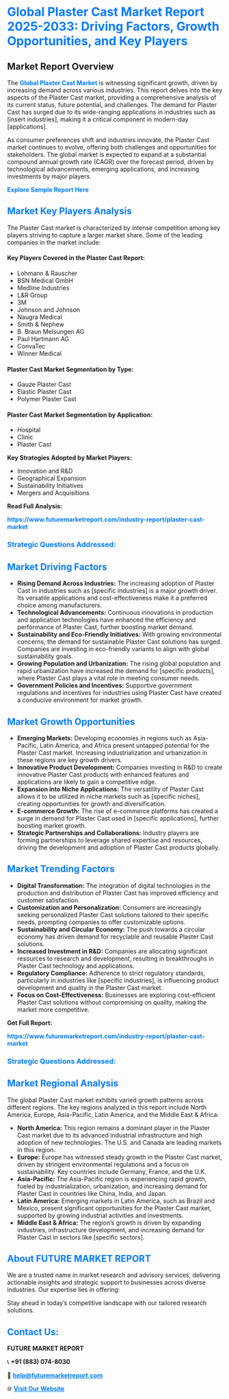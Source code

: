 <h1 style="color: #007BFF;">Global Plaster Cast Market Report 2025-2033: Driving Factors, Growth Opportunities, and Key Players</h1>

<section id="overview">
<h2>Market Report Overview</h2>
<p>The <a href="https://www.futuremarketreport.com/industry-report/plaster-cast-market" style="color: #007BFF; text-decoration: none;"><strong>Global Plaster Cast Market</strong></a> is witnessing significant growth, driven by increasing demand across various industries. This report delves into the key aspects of the Plaster Cast market, providing a comprehensive analysis of its current status, future potential, and challenges. The demand for Plaster Cast has surged due to its wide-ranging applications in industries such as [insert industries], making it a critical component in modern-day [applications].</p>
<p>As consumer preferences shift and industries innovate, the Plaster Cast market continues to evolve, offering both challenges and opportunities for stakeholders. The global market is expected to expand at a substantial compound annual growth rate (CAGR) over the forecast period, driven by technological advancements, emerging applications, and increasing investments by major players.</p>
</section>

<section id="overview">
<p><a href="https://www.futuremarketreport.com/request-sample/reportId=120117" style="color: #007BFF; text-decoration: none;"><strong>Explore Sample Report Here</strong></a></p>
</section>

<section id="key-players">
<h2 style="color: #007BFF;">Market Key Players Analysis</h2>
<p>The Plaster Cast market is characterized by intense competition among key players striving to capture a larger market share. Some of the leading companies in the market include:</p>
<h4>Key Players Covered in the Plaster Cast Report:</h4>
<ul><li>Lohmann &amp; Rauscher</li><li>BSN Medical GmbH</li><li>Medline Industries</li><li>L&amp;R Group</li><li>3M</li><li>Johnson and Johnson</li><li>Naugra Medical</li><li>Smith &amp; Nephew</li><li>B. Braun Melsungen AG</li><li>Paul Hartmann AG</li><li>ConvaTec</li><li>Winner Medical</li></ul>
<h4>Plaster Cast Market Segmentation by Type:</h4>
<ul><li>Gauze Plaster Cast</li><li>Elastic Plaster Cast</li><li>Polymer Plaster Cast</li></ul>

<h4>Plaster Cast Market Segmentation by Application:</h4>
<ul><li>Hospital</li><li>Clinic</li><li>Plaster Cast</li></ul>
<p><strong>Key Strategies Adopted by Market Players:</strong></p>
<ul>
<li>Innovation and R&D</li>
<li>Geographical Expansion</li>
<li>Sustainability Initiatives</li>
<li>Mergers and Acquisitions</li>
</ul>
</section>

<section>
<p><strong>Read Full Analysis: </strong></p><a href="https://www.futuremarketreport.com/industry-report/plaster-cast-market" style="color: #007BFF; text-decoration: none;"><strong>https://www.futuremarketreport.com/industry-report/plaster-cast-market</strong></a>
<h3 style="color: #007BFF;">Strategic Questions Addressed:</h3>
</section>

<section id="driving-factors">
<h2 style="color: #007BFF;">Market Driving Factors</h2>
<ul>
<li><strong>Rising Demand Across Industries:</strong> The increasing adoption of Plaster Cast in industries such as [specific industries] is a major growth driver. Its versatile applications and cost-effectiveness make it a preferred choice among manufacturers.</li>
<li><strong>Technological Advancements:</strong> Continuous innovations in production and application technologies have enhanced the efficiency and performance of Plaster Cast, further boosting market demand.</li>
<li><strong>Sustainability and Eco-Friendly Initiatives:</strong> With growing environmental concerns, the demand for sustainable Plaster Cast solutions has surged. Companies are investing in eco-friendly variants to align with global sustainability goals.</li>
<li><strong>Growing Population and Urbanization:</strong> The rising global population and rapid urbanization have increased the demand for [specific products], where Plaster Cast plays a vital role in meeting consumer needs.</li>
<li><strong>Government Policies and Incentives:</strong> Supportive government regulations and incentives for industries using Plaster Cast have created a conducive environment for market growth.</li>
</ul>
</section>

<section id="growth-opportunities">
<h2 style="color: #007BFF;">Market Growth Opportunities</h2>
<ul>
<li><strong>Emerging Markets:</strong> Developing economies in regions such as Asia-Pacific, Latin America, and Africa present untapped potential for the Plaster Cast market. Increasing industrialization and urbanization in these regions are key growth drivers.</li>
<li><strong>Innovative Product Development:</strong> Companies investing in R&D to create innovative Plaster Cast products with enhanced features and applications are likely to gain a competitive edge.</li>
<li><strong>Expansion into Niche Applications:</strong> The versatility of Plaster Cast allows it to be utilized in niche markets such as [specific niches], creating opportunities for growth and diversification.</li>
<li><strong>E-commerce Growth:</strong> The rise of e-commerce platforms has created a surge in demand for Plaster Cast used in [specific applications], further boosting market growth.</li>
<li><strong>Strategic Partnerships and Collaborations:</strong> Industry players are forming partnerships to leverage shared expertise and resources, driving the development and adoption of Plaster Cast products globally.</li>
</ul>
</section>

<section id="trending-factors">
<h2 style="color: #007BFF;">Market Trending Factors</h2>
<ul>
<li><strong>Digital Transformation:</strong> The integration of digital technologies in the production and distribution of Plaster Cast has improved efficiency and customer satisfaction.</li>
<li><strong>Customization and Personalization:</strong> Consumers are increasingly seeking personalized Plaster Cast solutions tailored to their specific needs, prompting companies to offer customizable options.</li>
<li><strong>Sustainability and Circular Economy:</strong> The push towards a circular economy has driven demand for recyclable and reusable Plaster Cast solutions.</li>
<li><strong>Increased Investment in R&D:</strong> Companies are allocating significant resources to research and development, resulting in breakthroughs in Plaster Cast technology and applications.</li>
<li><strong>Regulatory Compliance:</strong> Adherence to strict regulatory standards, particularly in industries like [specific industries], is influencing product development and quality in the Plaster Cast market.</li>
<li><strong>Focus on Cost-Effectiveness:</strong> Businesses are exploring cost-efficient Plaster Cast solutions without compromising on quality, making the market more competitive.</li>
</ul>
</section>

<section>
<p><strong>Get Full Report: </strong></p><a href="https://www.futuremarketreport.com/industry-report/plaster-cast-market" style="color: #007BFF; text-decoration: none;"><strong>https://www.futuremarketreport.com/industry-report/plaster-cast-market</strong></a>
<h3 style="color: #007BFF;">Strategic Questions Addressed:</h3>
</section>


<section id="regional-analysis">
<h2 style="color: #007BFF;">Market Regional Analysis</h2>
<p>The global Plaster Cast market exhibits varied growth patterns across different regions. The key regions analyzed in this report include North America, Europe, Asia-Pacific, Latin America, and the Middle East & Africa:</p>
<ul>
<li><strong>North America:</strong> This region remains a dominant player in the Plaster Cast market due to its advanced industrial infrastructure and high adoption of new technologies. The U.S. and Canada are leading markets in this region.</li>
<li><strong>Europe:</strong> Europe has witnessed steady growth in the Plaster Cast market, driven by stringent environmental regulations and a focus on sustainability. Key countries include Germany, France, and the U.K.</li>
<li><strong>Asia-Pacific:</strong> The Asia-Pacific region is experiencing rapid growth, fueled by industrialization, urbanization, and increasing demand for Plaster Cast in countries like China, India, and Japan.</li>
<li><strong>Latin America:</strong> Emerging markets in Latin America, such as Brazil and Mexico, present significant opportunities for the Plaster Cast market, supported by growing industrial activities and investments.</li>
<li><strong>Middle East & Africa:</strong> The region’s growth is driven by expanding industries, infrastructure development, and increasing demand for Plaster Cast in sectors like [specific sectors].</li>
</ul>
</section>

<footer>
<h2 style="color: #007BFF;">About FUTURE MARKET REPORT</h2>
<p>We are a trusted name in market research and advisory services, delivering actionable insights and strategic support to businesses across diverse industries. Our expertise lies in offering:</p>

<p>Stay ahead in today’s competitive landscape with our tailored research solutions.</p>

<h2 style="color: #007BFF;">Contact Us:</h2>
<p><strong>FUTURE MARKET REPORT</strong></p>
<p>📞 <strong>+91 (883) 074-8030</strong></p>
<p>📧 <strong><a href="mailto:help@futuremarketreport.com" style="color: #007BFF;">help@futuremarketreport.com</a></strong></p>
<p>🌐 <strong><a href="https://www.futuremarketreport.com/" style="color: #007BFF;">Visit Our Website</a></strong></p>
</footer>